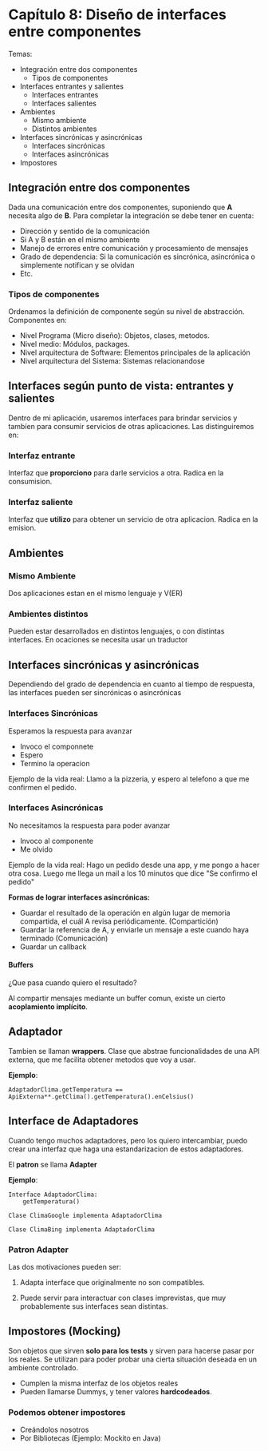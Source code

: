 # Capítulo 8: Diseño de interfaces entre componentes

Temas:

* Integración entre dos componentes
  * Tipos de componentes
* Interfaces entrantes y salientes
  * Interfaces entrantes
  * Interfaces salientes
* Ambientes
  * Mismo ambiente
  * Distintos ambientes
* Interfaces sincrónicas y asincrónicas
  * Interfaces sincrónicas
  * Interfaces asincrónicas
* Impostores

## Integración entre dos componentes

Dada una comunicación entre dos componentes, suponiendo que **A** necesita algo de **B**. Para completar la integración se debe tener en cuenta:

* Dirección y sentido de la comunicación
* Si A y B están en el mismo ambiente
* Manejo de errores entre comunicación y procesamiento de mensajes
* Grado de dependencia: Si la comunicación es sincrónica, asincrónica o simplemente notifican y se olvidan
* Etc.

### Tipos de componentes

Ordenamos la definición de componente según su nivel de abstracción. Componentes en:

* Nivel Programa (Micro diseño): Objetos, clases, metodos.
* Nivel medio: Módulos, packages.
* Nivel arquitectura de Software: Elementos principales de la aplicación
* Nivel arquitectura del Sistema: Sistemas relacionandose

## Interfaces según punto de vista: entrantes y salientes

Dentro de mi aplicación, usaremos interfaces para brindar servicios y tambíen para consumir servicios de otras aplicaciones. Las distinguiremos en:

### Interfaz entrante

Interfaz que **proporciono** para darle servicios a otra. Radica en la consumision.

### Interfaz saliente

Interfaz que **utilizo** para obtener un servicio de otra aplicacion. Radica en la emision.

## Ambientes

### Mismo Ambiente

Dos aplicaciones estan en el mismo lenguaje y V(ER)

### Ambientes distintos

Pueden estar desarrollados en distintos lenguajes, o con distintas interfaces.
En ocaciones se necesita usar un traductor 

## Interfaces sincrónicas y asincrónicas

Dependiendo del grado de dependencia en cuanto al tiempo de respuesta, las interfaces pueden ser sincrónicas o asincrónicas

### Interfaces Sincrónicas

Esperamos la respuesta para avanzar

* Invoco el componnete
* Espero
* Termino la operacion

Ejemplo de la vida real: Llamo a la pizzeria, y espero al telefono a que me confirmen el pedido.

### Interfaces Asincrónicas

No necesitamos la respuesta para poder avanzar

* Invoco al componente
* Me olvido

Ejemplo de la vida real: Hago un pedido desde una app, y me pongo a hacer otra cosa. Luego me llega un mail a los 10 minutos que dice "Se confirmo el pedido"

**Formas de lograr interfaces asincrónicas:**

* Guardar el resultado de la operación en algún lugar de memoria compartida, el cuál A revisa periódicamente. (Compartición)
* Guardar la referencia de A, y enviarle un mensaje a este cuando haya terminado (Comunicación)
* Guardar un callback

#### Buffers

¿Que pasa cuando quiero el resultado?

Al compartir mensajes mediante un buffer comun, existe un cierto **acoplamiento implícito**.

## Adaptador

Tambien se llaman **wrappers**. Clase que abstrae funcionalidades de una API externa, que me facilita obtener metodos que voy a usar.

**Ejemplo**:

```
AdaptadorClima.getTemperatura == ApiExterna**.getClima().getTemperatura().enCelsius()
```

## Interface de Adaptadores

Cuando tengo muchos adaptadores, pero los quiero intercambiar, puedo crear una interfaz que haga una estandarizacion de estos adaptadores.

El **patron** se llama **Adapter**

**Ejemplo**:

```
Interface AdaptadorClima:
    getTemperatura()

Clase ClimaGoogle implementa AdaptadorClima

Clase ClimaBing implementa AdaptadorClima
```

### Patron Adapter

Las dos motivaciones pueden ser:

1) Adapta interface que originalmente no son compatibles.

2) Puede servir para interactuar con clases imprevistas, que muy probablemente sus interfaces sean distintas.

## Impostores (Mocking)

Son objetos que sirven **solo para los tests** y sirven para hacerse pasar por los reales. Se utilizan para poder probar una cierta situación deseada en un ambiente controlado.

* Cumplen la misma interfaz de los objetos reales
* Pueden llamarse Dummys, y tener valores **hardcodeados**.

### Podemos obtener impostores

* Creándolos nosotros
* Por Bibliotecas (Ejemplo: Mockito en Java)

